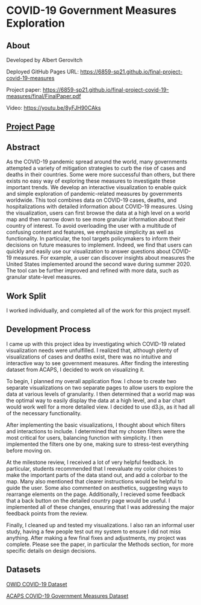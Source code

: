 # COVID-19 Government Measures Exploration
## About
Developed by Albert Gerovitch

Deployed GitHub Pages URL: https://6859-sp21.github.io/final-project-covid-19-measures

Project paper: https://6859-sp21.github.io/final-project-covid-19-measures/final/FinalPaper.pdf

Video: https://youtu.be/8yFJH90CAks

## [Project Page](https://6859-sp21.github.io/final-project-covid-19-measures/about.html)

## Abstract
As the COVID-19 pandemic spread around the world, many governments attempted a variety of mitigation strategies to curb the rise of cases and deaths in their countries. Some were more successful than others, but there exists no easy way of exploring these measures to investigate these important trends. We develop an interactive visualization to enable quick and simple exploration of pandemic-related measures by governments worldwide. This tool combines data on COVID-19 cases, deaths, and hospitalizations with detailed information about COVID-19 measures. Using the visualization, users can first browse the data at a high level on a world map and then narrow down to see more granular information about their country of interest. To avoid overloading the user with a multitude of confusing content and features, we emphasize simplicity as well as functionality. In particular, the tool targets policymakers to inform their decisions on future measures to implement. Indeed, we find that users can quickly and easily use our visualization to answer questions about COVID-19 measures. For example, a user can discover insights about measures the United States implemented around the second wave during summer 2020. The tool can be further improved and refined with more data, such as granular state-level measures.

## Work Split
I worked individually, and completed all of the work for this project myself.

## Development Process
I came up with this project idea by investigating which COVID-19 related visualization needs were unfulfilled. I realized that, although plenty of visualizations of cases and deaths exist, there was no intuitive and interactive way to see government measures. After finding the interesting dataset from ACAPS, I decided to work on visualizing it.

To begin, I planned my overall application flow. I chose to create two separate visualizations on two separate pages to allow users to explore the data at various levels of granularity. I then determined that a world map was the optimal way to easily display the data at a high level, and a bar chart would work well for a more detailed view. I decided to use d3.js, as it had all of the necessary functionality. 

After implementing the basic visualizations, I thought about which filters and interactions to include. I determined that my chosen filters were the most critical for users, balancing function with simplicity. I then implemented the filters one by one, making sure to stress-test everything before moving on.

At the milestone review, I received a lot of very helpful feedback. In particular, students recommended that I reevaluate my color choices to make the important parts of the data stand out, and add a colorbar to the map. Many also mentioned that clearer instructions would be helpful to guide the user. Some also commented on aesthetics, suggesting ways to rearrange elements on the page. Additionally, I recieved some feedback that a back button on the detailed country page would be useful. I implemented all of these changes, ensuring that I was addressing the major feedback points from the review.

Finally, I cleaned up and tested my visualizations. I also ran an informal user study, having a few people test out my system to ensure I did not miss anything. After making a few final fixes and adjustments, my project was complete. Please see the paper, in particular the Methods section, for more specific details on design decisions.

## Datasets

[OWID COVID-19 Dataset](https://github.com/owid/covid-19-data/tree/master/public/data)

[ACAPS COVID-19 Government Measures Dataset](https://www.acaps.org/covid-19-government-measures-dataset)